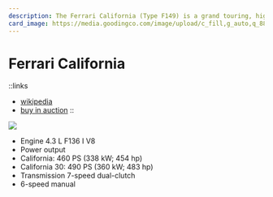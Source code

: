 ```yaml
---
description: The Ferrari California (Type F149) is a grand touring, high performance sports car created by the Italian automobile manufacturer Ferrari.
card_image: https://media.goodingco.com/image/upload/c_fill,g_auto,q_88,w_1799/v1/Prod/Archives/AZ13%20%E2%80%94%20Scottsdale%20Auctions%202013/30._1958_Ferrari_250GT_LWB_Cal_Spider-60_jqamcq
---
```


# Ferrari California

::links
+ [wikipedia](https://en.wikipedia.org/wiki/Ferrari_California)
+ [buy in auction](https://www.autoscout24.nl/auto/ferrari/ferrari-california/)
::

![](https://media.goodingco.com/image/upload/c_fill,g_auto,q_88,w_1799/v1/Prod/Archives/AZ13%20%E2%80%94%20Scottsdale%20Auctions%202013/30._1958_Ferrari_250GT_LWB_Cal_Spider-60_jqamcq)


+ Engine	4.3 L F136 I V8
+ Power output	
+ California: 460 PS (338 kW; 454 hp)
+ California 30: 490 PS (360 kW; 483 hp)
+ Transmission	7-speed dual-clutch
+ 6-speed manual